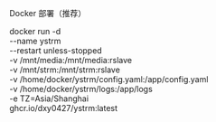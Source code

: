 Docker 部署（推荐）

docker run -d \
--name ystrm \
--restart unless-stopped \
-v /mnt/media:/mnt/media:rslave \
-v /mnt/strm:/mnt/strm:rslave \
-v /home/docker/ystrm/config.yaml:/app/config.yaml \
-v /home/docker/ystrm/logs:/app/logs \
-e TZ=Asia/Shanghai \
ghcr.io/dxy0427/ystrm:latest